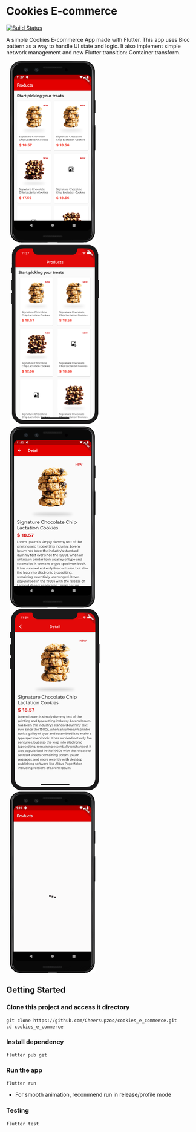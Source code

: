 # Cookies E-commerce

[![Build Status](https://api.cirrus-ci.com/github/Cheersupzoo/cookies_e_commerce.svg)](https://cirrus-ci.com/github/Cheersupzoo/cookies_e_commerce)

A simple Cookies E-commerce App made with Flutter. This app uses Bloc pattern as a way to handle UI state and logic. It also implement simple network management and new Flutter transition: Container transform.

 <p float="left">
  <img hspace="10" src="docs/screenshot.png" alt="screenshot with pixel3" height=480>
  <img hspace="10" src="docs/screenshot2.png" alt="screenshot with iphone11" height=480>
  <img hspace="10" src="docs/screenshot3.png" alt="screenshot with pixel3-2" height=480>
  <img hspace="10" src="docs/screenshot4.png" alt="screenshot with iphone11-2" height=480>
  <img hspace="10" src="docs/animation-example.gif" alt="animation example on pixel3" height=480>
  
</p>

## Getting Started

### Clone this project and access it directory
```
git clone https://github.com/Cheersupzoo/cookies_e_commerce.git
cd cookies_e_commerce
```

### Install dependency
```
flutter pub get
```

### Run the app
```
flutter run
```
* For smooth animation, recommend run in release/profile mode

### Testing
```
flutter test
```
